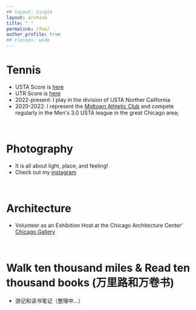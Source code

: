 ```yaml
---
## layout: single
layout: archive
title: " "
permalink: /fun/
author_profile: true
## classes: wide
---
```


# Tennis
- USTA Score is [here](https://leagues.ustanorcal.com/playermatches.asp?id=298641)
- UTR Score is [here](https://app.universaltennis.com/profiles/2947726)
- 2022-present: I play in the division of USTA Norther California
- 2020-2022: I represent the [Midtown Athletic Club](https://www.midtown.com/tennis) and compete regularly in the Men's 3.0 USTA league in the great Chicago area; 

<br/>

# Photography
- It is all about light, place, and feeling!
- Check out my [instagram](https://www.instagram.com/tangming2008/?hl=en)

<!-- <center><img src="/files/fig/proj2/2.png" width="500"></center>
<center>Figure 1. Logic flow of this project.</center> -->

<br/>

# Architecture
- Volunteer as an Exhibition Host at the Chicago Architecture Center' [Chicago Gallery](https://www.architecture.org/exhibits/exhibit/chicago-gallery/)

<br/>

# Walk ten thousand miles & Read ten thousand books (万里路和万卷书)
- 游记和读书笔记（整理中...）

